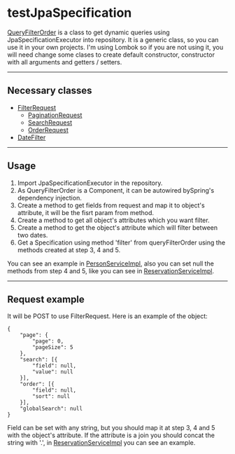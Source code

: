 # testJpaSpecification
[QueryFilterOrder](https://github.com/cjgmj/testJpaSpecification/blob/master/src/main/java/com/cjgmj/testJpaSpecification/service/filter/QueryFilterOrder.java) is a class to get dynamic queries using JpaSpecificationExecutor into repository. It is a generic class, so you can use it in your own projects. I'm using Lombok so if you are not using it, you will need change some clases to create default constructor, constructor with all arguments and getters / setters.

----
## Necessary classes
* [FilterRequest](https://github.com/cjgmj/testJpaSpecification/blob/master/src/main/java/com/cjgmj/testJpaSpecification/filter/FilterRequest.java)
  * [PaginationRequest](https://github.com/cjgmj/testJpaSpecification/blob/master/src/main/java/com/cjgmj/testJpaSpecification/filter/PaginationRequest.java)
  * [SearchRequest](https://github.com/cjgmj/testJpaSpecification/blob/master/src/main/java/com/cjgmj/testJpaSpecification/filter/SearchRequest.java)
  * [OrderRequest](https://github.com/cjgmj/testJpaSpecification/blob/master/src/main/java/com/cjgmj/testJpaSpecification/filter/OrderRequest.java)
* [DateFilter](https://github.com/cjgmj/testJpaSpecification/blob/master/src/main/java/com/cjgmj/testJpaSpecification/util/DateFilter.java)

----
## Usage
1. Import JpaSpecificationExecutor in the repository.
2. As QueryFilterOrder is a Component, it can be autowired bySpring's dependency injection.
3. Create a method to get fields from request and map it to object's attribute, it will be the fisrt param from method.
4. Create a method to get all object's attributes which you want filter.
5. Create a method to get the object's attribute which will filter between two dates.
6. Get a Specification using method 'filter' from queryFilterOrder using the methods created at step 3, 4 and 5.

You can see an example in [PersonServiceImpl](https://github.com/cjgmj/testJpaSpecification/blob/master/src/main/java/com/cjgmj/testJpaSpecification/service/impl/PersonServiceImpl.java), also you can set null the methods from step 4 and 5, like you can see in [ReservationServiceImpl](https://github.com/cjgmj/testJpaSpecification/blob/master/src/main/java/com/cjgmj/testJpaSpecification/service/impl/ReservationServiceImpl.java).

----
## Request example
It will be POST to use FilterRequest. Here is an example of the object:

    {
        "page": {
            "page": 0,
            "pageSize": 5
        },
        "search": [{
	        "field": null,
	        "value": null
        }],
        "order": [{
	        "field": null,
	        "sort": null
        }],
        "globalSearch": null
    }

Field can be set with any string, but you should map it at step 3, 4 and 5 with the object's attribute. If the attribute is a join you should concat the string with '.', in [ReservationServiceImpl](https://github.com/cjgmj/testJpaSpecification/blob/master/src/main/java/com/cjgmj/testJpaSpecification/service/impl/ReservationServiceImpl.java) you can see an example.